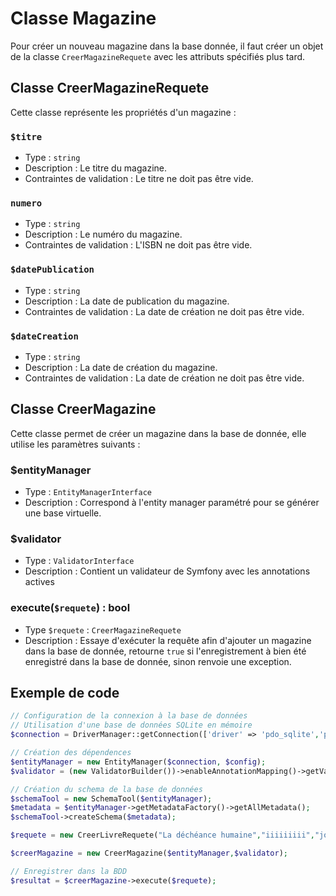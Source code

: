 [//]: # (todo finir ca)

# Classe Magazine

Pour créer un nouveau magazine dans la base donnée, il faut créer un objet de la classe `CreerMagazineRequete` avec les
attributs spécifiés plus tard.

## Classe CreerMagazineRequete

Cette classe représente les propriétés d'un magazine :

### `$titre`

- Type : `string`
- Description : Le titre du magazine.
- Contraintes de validation : Le titre ne doit pas être vide.

### `numero`

- Type : `string`
- Description : Le numéro du magazine.
- Contraintes de validation : L'ISBN ne doit pas être vide.

### `$datePublication`

- Type : `string`
- Description : La date de publication du magazine.
- Contraintes de validation : La date de création ne doit pas être vide.

### `$dateCreation`

- Type : `string`
- Description : La date de création du magazine.
- Contraintes de validation : La date de création ne doit pas être vide.

## Classe CreerMagazine

Cette classe permet de créer un magazine dans la base de donnée, elle utilise les paramètres suivants :

### $entityManager

- Type : `EntityManagerInterface`
- Description : Correspond à l'entity manager paramétré pour se générer une base virtuelle.

### $validator

- Type : `ValidatorInterface`
- Description : Contient un validateur de Symfony avec les annotations actives

### execute(`$requete`) : bool

- Type `$requete` : `CreerMagazineRequete`
- Description : Essaye d'exécuter la requête afin d'ajouter un magazine dans la base de donnée, retourne `true` si
  l'enregistrement à bien été enregistré dans la base de donnée, sinon renvoie une exception.

## Exemple de code

```php
// Configuration de la connexion à la base de données
// Utilisation d'une base de données SQLite en mémoire
$connection = DriverManager::getConnection(['driver' => 'pdo_sqlite','path' => ':memory:'], $config);

// Création des dépendences
$entityManager = new EntityManager($connection, $config);
$validator = (new ValidatorBuilder())->enableAnnotationMapping()->getValidator();

// Création du schema de la base de données
$schemaTool = new SchemaTool($entityManager);
$metadata = $entityManager->getMetadataFactory()->getAllMetadata();
$schemaTool->createSchema($metadata);

$requete = new CreerLivreRequete("La déchéance humaine","iiiiiiiii","johndoe","05/07/1984",50);

$creerMagazine = new CreerMagazine($entityManager,$validator);

// Enregistrer dans la BDD
$resultat = $creerMagazine->execute($requete);
```